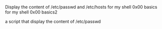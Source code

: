 Display the content of /etc/passwd and /etc/hosts
for my shell 0x00 basics
for my shell 0x00 basics2

a script that display the content of /etc/passwd
